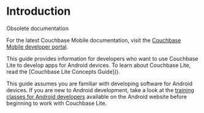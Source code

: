 # Introduction

<div class="notebox warning">
<p>Obsolete documentation</p>
<p>For the latest Couchbase Mobile documentation, visit the <a href="http://developer.couchbase.com/mobile/develop/guides/couchbase-lite/index.html">Couchbase Mobile developer portal</a>.
</p>
</div>
This guide provides information for developers who want to use Couchbase Lite to develop apps for Android devices. To learn about Couchbase Lite, read the [Couchbase Lite Concepts Guide]().

This guide assumes you are familiar with developing software for Android devices. If you are new to Android development,  take a look at the  [training classes for Android developers](http://developer.android.com/training/index.html) available on the Android website before beginning to work with Couchbase Lite.

